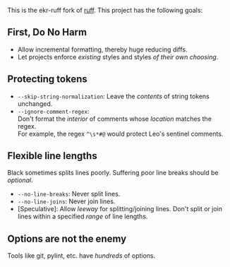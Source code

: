 This is the ekr-ruff fork of [ruff](https://github.com/rust-lang/rust). This project has the following goals:

## First, Do No Harm

- Allow incremental formatting, thereby huge reducing diffs.
- Let projects enforce *existing* styles and styles *of their own choosing*.

## Protecting tokens

- `--skip-string-normalization`: Leave the *contents* of string tokens unchanged.
- `--ignore-comment-regex`:<br>
   Don't format the *interior* of comments whose *location* matches the regex.<br>
   For example, the regex `^\s*#@` would protect Leo's sentinel comments.

## Flexible line lengths

Black sometimes splits lines poorly. Suffering poor line breaks should be *optional*.

- `--no-line-breaks`: Never split lines.
- `--no-line-joins`: Never join lines.
- [Speculative]: Allow *leeway* for splitting/joining lines.
  Don't split or join lines within a specified *range* of line lengths.

## Options are not the enemy

Tools like git, pylint, etc. have *hundreds* of options.